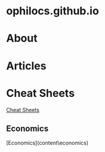 # ophilocs.github.io

# About

# Articles


# Cheat Sheets

[Cheat Sheets](content/cheat-sheets)

## Economics

[Economics](content\economics\)

